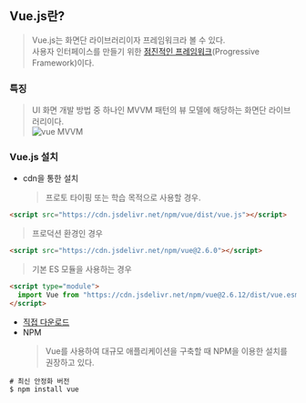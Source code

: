 ## Vue.js란?

> Vue.js는 화면단 라이브러리이자 프레임워크라 볼 수 있다.  
> 사용자 인터페이스를 만들기 위한 [점진적인 프레임워크](https://medium.com/@rubeena.ajeed/introduction-to-vue-js-a16614f20f77)(Progressive Framework)이다.

### 특징

> UI 화면 개발 방법 중 하나인 MVVM 패턴의 뷰 모델에 해당하는 화면단 라이브러리이다.  
> ![vue MVVM](https://gblobscdn.gitbook.com/assets%2F-M26jG1xuJ_y_q6GUJdp%2F-M26n5U2kzzz42LMgqau%2F-M26n8pXW395QA10W5VR%2Fview-model.png?alt=media)

### Vue.js 설치

- cdn을 통한 설치
  > 프로토 타이핑 또는 학습 목적으로 사용할 경우.

```html
<script src="https://cdn.jsdelivr.net/npm/vue/dist/vue.js"></script>
```

> 프로덕션 환경인 경우

```html
<script src="https://cdn.jsdelivr.net/npm/vue@2.6.0"></script>
```

> 기본 ES 모듈을 사용하는 경우

```html
<script type="module">
  import Vue from "https://cdn.jsdelivr.net/npm/vue@2.6.12/dist/vue.esm.browser.js";
</script>
```

- [직접 다운로드](https://kr.vuejs.org/v2/guide/installation.html)
- NPM
  > Vue를 사용하여 대규모 애플리케이션을 구축할 때 NPM을 이용한 설치를 권장하고 있다.

```Shell
# 최신 안정화 버전
$ npm install vue
```
